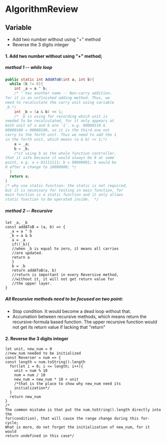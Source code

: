 # AlgorithmReview
## Variable 
-  Add two number without using "+" method
-  Reverse the 3 digits integer
#### 1. Add two number without using "+" method;
##### method 1 -- while loop
```Java
public static int AddAToB(int a, int b){
  while (b != 0){
    int _a = a ^ b;
    /* ^ has another name -- Non-carry addition，
for it is an unfinished adding method. Thus, we
need to recalculate the carry unit using variable
_b.*/
    int _b = (a & b) << 1;
    /* _b is using for recording which unit is
needed to be recalculated, for it only appears at
both unit of a and b are '1'. e.g. 00000110 &
00000100 = 00000100, so it is the third one not
carry to the forth unit. Thus we need to add the 1
in the forth unit, which means (a & b) << 1;*/
    a = _a;
    b = _b;
    /*it using b as the whole function controller,
that it safe because it would always be 0 at some
point, e.g. a = 01111111; b = 00000001; b would be
0 after a change to 10000000; */
  }
  return a;
}
/* why use static function: the static is not required,
but it is necessary for testing in main function, for
main function is a static function and it only allows
static function to be operated inside.  */
```
##### method 2 -- Recursive

```JS
let _a, _b
const addAToB = (a, b) => {
  _a = a ^ b
  _b = a & b
   a = _a
   if(!_b){
   //when _b is equal to zero, it means all carries 
   //are updated.
   return a
   }
   b = _b
   return addAToB(a, b)
   //return is important in every Reversive method,
   //without it, it will not get return value for 
   //the upper layer.
}
```
##### All Recursive methods need to be focused on two point:
- Stop condition. It would become a dead loop without that.
- Accumation between recursive methods, which means return the recursive-formula based function. The upper recursive function would not get its return value if lacking that "return"
#### 2. Reverse the 3 digits integer
```JS
let unit, new_num = 0
//new_num needed to be initialized 
const Reverser = num => {
const length = num.toString().length
  for(let i = 0; i <= length; i++){
    unit = num % 10
    num = num / 10
    new_num = new_num * 10 + unit
    /*that is the place to show why new_num need its
    initialization*/
  }
  return new_num  
}
/*
The common mistake is that put the num.toString().length directly into the
for(condition), that will cause the range change during this for-cycle; 
What is more, do not forget the initialization of new_num, for it would
return undefined in this case*/
```
